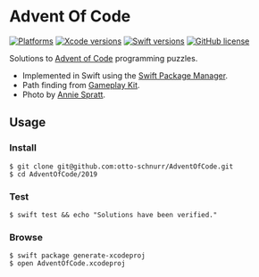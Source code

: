 Advent Of Code
==============

[![Platforms](https://img.shields.io/badge/platforms-macOS-important.svg)][Gameplay Kit]
[![Xcode versions](https://img.shields.io/badge/Xcode-11.2-informational.svg)][Xcode versions]
[![Swift versions](https://img.shields.io/badge/swift-5.0-informational.svg)][Swift versions]
[![GitHub license](https://img.shields.io/badge/license-MIT-lightgrey.svg)][license]

[Gameplay Kit]: https://developer.apple.com/documentation/gameplaykit
[Xcode versions]: https://developer.apple.com/xcode/
[Swift versions]: https://docs.swift.org/swift-book/RevisionHistory/RevisionHistory.html
[license]: https://github.com/otto-schnurr/AdventOfCode/blob/master/LICENSE

Solutions to [Advent of Code][advent-of-code] programming puzzles.

- Implemented in Swift using the [Swift Package Manager][SPM].
- Path finding from [Gameplay Kit].
- Photo by [Annie Spratt].

[advent-of-code]: https://adventofcode.com
[SPM]: https://swift.org/package-manager/
[Annie Spratt]: https://unsplash.com/@anniespratt

Usage
-------

### Install ###

    $ git clone git@github.com:otto-schnurr/AdventOfCode.git
    $ cd AdventOfCode/2019

### Test ###

    $ swift test && echo "Solutions have been verified."

### Browse ###

    $ swift package generate-xcodeproj
    $ open AdventOfCode.xcodeproj
